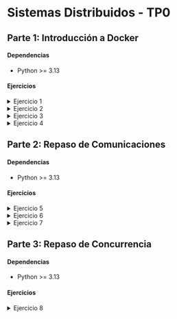 # Sistemas Distribuidos - TP0

## Parte 1: Introducción a Docker

#### Dependencias

- Python >= 3.13

#### Ejercicios

<details>

<summary>Ejercicio 1</summary>

### Ejercicio N°1:

En este ejercicio creo un generador de configuraciones (YAML) para docker compose, donde se define:

- Un servicio de servidor
- N servicios de clientes (configurables)
- Una red compartida por todos los servicios

#### Dependencias

- PyYAML

#### Instalación

Instalar PyYAML

```bash
pip install pyyaml
```

Dar permisos para hacer el archivo ejectuable

```bash
chmod +x generar-compose.sh
```

#### Archivos agregados

- **generar-compose.py**: Script Python donde implementé la lógica para generar el archivo YAML
- **generar-compose.sh**: Script Bash solicitado por la consigna (ejecuta el subscript de Python)

#### Uso

```bash
./generar-compose.sh <archivo-salida> <n-clientes>
```

#### Ejemplos

Generar un archivo `docker-compose-dev.yaml` con `5` clientes:

```bash
./generar-compose.sh docker-compose-dev.yaml 5
```

</details>

<details>

<summary>Ejercicio 2</summary>

### Ejercicio N°2

En este ejercicio mapeo los volúmenes del cliente y del servidor para poder modificar sus archivos de configuración sin necesidad de reconstruir las imágenes de Docker.

#### Mapeos de volúmenes:

- **Cliente:**
  ```yaml
  ./client/config.yaml:/config.yaml
  ```
- **Servidor:**
  ```yaml
  ./server/config.ini:/config.ini
  ```

Estos mapeos los implemente en el script `generar-compose.py`, asegurando que todos los YAML generados en el futuro los incluyan automáticamente.

#### Cambios adicionales:

- Eliminé variables de entorno del archivo `generar-compose.yml`, ya que ahora la configuración se realiza a través de los archivos `config.*`.
- Agregué un archivo `.dockerignore` tanto para el cliente como para el servidor. En estos agregué el archivo de configuración para que no se copie en el Dockerfile.

</details>

<details>

<summary>Ejercicio 3</summary>

### Ejercicio N°3

Cree el archivo `validar-echo-server.sh` que permite verificar el correcto funcionamiento del servidor.
Esto se hace mediante el comando `nc (netcat)`.

#### Respuestas según validación:

- **Exitosa:**
  ```
  action: test_echo_server | result: success
  ```
- **Error:**
  ```
  action: test_echo_server | result: fail
  ```

#### Cambios adicionales:

- Hice cambios en la validación de cantidad de clientes posibles en la generación del docker compose, ya que no se permitian 0 clientes previamente.

#### Uso

```bash
./validar-echo-server.sh
```

</details>

<details>

<summary>Ejercicio 4</summary>

### Ejercicio N°4

Agregué el manejo de la señal `SIGTERM` en el cliente como también en el servidor, haciendo que la aplicación termine de forma graceful.

#### Implementaciones

##### Servidor

Agregué el handler de la señal a la clase del servidor, donde al recibirla, este ejecuta el método `__handle_sigterm_signal` y libera los sockets.

```python
signal.signal(signal.SIGTERM, self.__handle_sigterm_signal)
```

##### Cliente

Agregué el handler de la señal al main file, donde se crea un channel que recibe señales.

```go
signalChannel := make(chan os.Signal, 1)
```

Este channel se utiliza para enviar señales `SIGTERM`

```go
signal.Notify(signalChannel, syscall.SIGTERM)
```

Se crea una goroutine para recibir las señales y cerrar las conexiones del cliente

```go
go func() {
  <-signalChannel
  log.Infof("action: sigterm_received | result: success | client_id: %v", clientConfig.ID)
  client.CloseConnection()
  os.Exit(0)
}()
```

</details>

## Parte 2: Repaso de Comunicaciones

#### Dependencias

- Python >= 3.13

#### Ejercicios

<details>

<summary>Ejercicio 5</summary>

### Ejercicio N°5:

En este ejercicio implemente la comunicacion cliente-servidor, en la cual el cliente le envia al servidor los datos necesarios para realizar una apuesta, y el servidor lo procesa.

En primer lugar, defini la comunicación con el protocolo.

- Los datos para realizar una apuesta son: `NOMBRE`, `APELLIDO`, `DOCUMENTO`, `NACIMIENTO` y `NUMERO`.
- Estos datos se obtienen por medio de variables de entorno.

Para esto, se agregaron los valores DEFAULT de la consigna en el script que genera el docker compose:

```python
"environment": [f"CLI_ID={client_n}", "NOMBRE=Santiago Lionel","APELLIDO=Lorca","DOCUMENTO=30904465","NACIMIENTO=1999-03-17","NUMERO=7574"],
```

Los datos se envian del cliente hacia el servidor en el siguiente formato:

```bash
AGENCY=%s,FIRST_NAME=%s,LAST_NAME=%s,DOCUMENT=%s,BIRTHDATE=%s,NUMBER=%s\n
```

Una vez recibido del lado del servidor, la apuesta se guarda, y se responde con un mensaje:

```bash
RESULT=%s,MESSAGE=%s\n
```

Estos mensajes se reciben y se envian mediante sockets, teniendo en cuenta los short writes y short reads.

Para implementar esta logica, el `servidor` tiene una clase `Protocol` que maneja y encampsula esto:

```python
class Protocol
  def send_message(sock, data: bytes)
  def receive_message(sock)
```

```python
class ProtocolMessage
  def bytes_to_str(data: bytes)
  def str_to_bytes(data: str)
  def serialize_response(success: bool, message: str)
  def deserialize_bet(data: bytes)
```

Del lado del `cliente`, lo mismo, manejado con structs y funciones:

```go
type Protocol struct { // size=16 (0x10)
    conn net.Conn
}
func (p *Protocol) ReceiveMessage() (string, error)
func (p *Protocol) SendMessage(data []byte) error
```

```go
type BetMessage struct { // size=96 (0x60)
    Agency    string
    FirstName string
    LastName  string
    Document  string
    Birthdate string
    Number    string
}
func (m *BetMessage) Serialize() []byte
```

#### Ejemplo de uso:

Generar docker compose con un servidor y un cliente (con variables de entorno)

```bash
./generar-compose.sh docker-compose-dev.yaml 1
```

Levantar los servicios con Makefile

```bash
make docker-compose-up
```

En los logs se podran observar acciones del estilo:

- `action: apuesta_enviada`

  Generado cuando el cliente recibe la confirmación del servidor al enviar una apuesta

- `action: apuesta_almacenada`

  Generado cuando el servidor almacena la apuesta

</details>

<details>

<summary>Ejercicio 6</summary>

### Ejercicio N°6:

En este ejercicio implemente la comunicacion cliente-servidor, en la cual el cliente le envia al servidor los datos necesarios para realizar una apuesta o varias apuestas utilizando batches de estas.

En primer lugar, defini la comunicación con el protocolo (reutilizando lo generado para el ej5).

- Los datos para realizar una apuesta son: `NOMBRE`, `APELLIDO`, `DOCUMENTO`, `NACIMIENTO` y `NUMERO`.
- Estos datos se obtienen por medio de los registros de los archivos CSV.

#### Archivo de apuestas:

Para esto, se deben leer los datos del CSV asignado para el cliente, donde cada registro tiene una estructura:

```python
"Santiago Lionel,Lorca,30904465,1999-03-17,7574"
```

Este debe ser agregado en la carpeta `.data`, donde gracias a la generación de docker compose, se montara automaticamente.

```python
f"./.data/agency-{client_n}.csv:/data/agency.csv",
```

#### Comunicación:

Los datos se envian del cliente hacia el servidor en el siguiente formato:

```bash
BETS=%d;AGENCY=%s,FIRST_NAME=%s,LAST_NAME=%s,DOCUMENT=%s,BIRTHDATE=%s,NUMBER=%s;...
```

Una vez recibido del lado del servidor, la apuesta se guarda, y se responde con un mensaje:

```bash
RESULT=%s,MESSAGE=%s\n
```

Estos mensajes se reciben y se envian mediante sockets, teniendo en cuenta los short writes y short reads.

#### Codigo:

Para implementar esta logica, el `servidor` tiene una clase `Protocol` que maneja y encapsula esto:

```python
class Server
  def __process_bet_batch(self, bets: list[Bet])
```

- `__process_bet_batch`: Valida cantidades y guarda en caso exitoso

```python
class ProtocolMessage
  def deserialize_bets_batch(data: bytes)
```

- `deserialize_bets_batch`: Deserializa el batch, separandolo y utilizando el método `deserialize_bet` para cada una de ellas.

Del lado del `cliente`, lo mismo, manejado con structs y funciones:

```go
type BatchBetMessage struct { // size=24 (0x18)
    Bets []*BetMessage
}
func (m *BatchBetMessage) AddBet(bet *BetMessage)
func (m *BatchBetMessage) Serialize() []byte
```

- `AddBet`: Agrega una apuesta al listado de apuestas del batch.
- `Serialize`: Serializa el batch a bytes para el envio.

#### Variables de entorno

Se agrega `batch.maxAmount` y se eliminan `NOMBRE`, `APELLIDO`, `DOCUMENTO`, `NACIMIENTO` y `NUMERO`

Si maxAmount supera los 8kb, se setea como maximo, MAX_BETS_PER_BATCH = 80

#### Ejemplo de uso:

Agregar los archivos con apuestas para cada servidor. Donde `N` es el `ID` del cliente.

El formato de cada registro debe ser de la siguiente manera: `NOMBRE,APELLIDO,DOCUMENTO,NACIMIENTO,NUMERO`

```bash
.data/agency-{N}.csv
```

Generar docker compose con un servidor y N clientes

```bash
./generar-compose.sh docker-compose-dev.yaml N
```

Levantar los servicios con Makefile

```bash
make docker-compose-up
```

En los logs se podran observar acciones del estilo:

- `action: apuesta_recibida | result: success | cantidad: ${CANTIDAD_DE_APUESTAS}`

  Generado cuando en el servidor todas las apuestas del batch fueron procesadas correctamente

- `action: apuesta_recibida | result: fail | cantidad: ${CANTIDAD_DE_APUESTAS}`

  Generado cuando en el servidor se detecta un error con alguna de las apuestas

</details>

<details>

<summary>Ejercicio 7</summary>

### Ejercicio N°7:

En este ejercicio modifique los clientes para que notifiquen al servidor al finalizar con el envío de todas las apuestas (Esto sirve para que el servidor sepa cuando realizar el sorteo), y además puedan consultar sobre los ganadores del sorteo.

#### Variables de entorno

Se agrega `CLI_QTY` tanto al servidor como a los clientes. Esta variable contiene la cantidad de clientes generados con el script que genera el docker compose. Se utiliza para hacer validaciones del sorteo.

#### Comunicación:

Los mensajes que se envian del cliente hacia el servidor contienen uno de los siguientes formatos:

Envio de batch de apuestas

```bash
BETS=%d;AGENCY=%s,FIRST_NAME=%s,LAST_NAME=%s,DOCUMENT=%s,BIRTHDATE=%s,NUMBER=%s;...
```

Finalización de envio de apuestas

```bash
END,AGENCY=%s
```

Consulta de ganadores

```bash
WINNERS,AGENCY=%s
```

Una vez recibido del lado del servidor, se responde con un mensaje:

```bash
RESULT=%s,MESSAGE=%s
```

Estos mensajes se reciben y se envian mediante sockets, teniendo en cuenta los short writes y short reads.

#### Codigo:

Para implementar esta logica, se agrega en el `servidor`:

```python
class Server
  self._clients_qty = int(cli_qty)
  self._finished_clients = set()
  self._lottery_ran = False
  self._winners = {}

  def __handle_no_more_bets_msg(self, msg)
  def __handle_get_winner_msg(self, msg)
  def __run_lottery(self)
```

- `self._clients_qty`: Cantidad de clientes obtenida por variable de entorno. Utilizada para validar si se puede realizar la loteria.
- `self._finished_clients`: Set de clientes que terminaron de enviar sus apuestas.
- `self._lottery_ran`: Bool que indica si ya se ejecuto la loteria o no.
- `self._winners`: Dict para guardar los ganadores según cliente.

- `__handle_no_more_bets_msg`: Maneja el mensaje de que ya envio todas las apuestas de un cliente.
- `__handle_get_winner_msg`: Maneja el mensaje de consulta de ganadores de un cliente.
- `__run_lottery`: Ejecuta la loteria para obtener los ganadores.

```python
class ProtocolMessage
  def is_no_more_bets(data: bytes)
  def is_get_winner(data: bytes)
  def parse_no_more_bets(data: bytes)
  def parse_get_winner(data: bytes)
```

- `is_no_more_bets`: Valida si el mensaje es de fin de envio de apuestas.
- `is_get_winner`: Valida si el mensaje es de consulta de ganadores.
- `parse_no_more_bets`: Parsea el mensaje de fin de envio de apuestas.
- `parse_get_winner`: Parsea el mensaje de fin de consulta de ganadores.

Del lado del `cliente`, lo mismo, manejado con structs y funciones:

```go
type Client struct { // size=80 (0x50)
    config   ClientConfig
    conn     net.Conn
    protocol *Protocol
}

func (c *Client) GetWinners() (bool, error)
func (c *Client) GetWinnersLoop() error
func (c *Client) NotifyNoMoreBets() error
```

- `GetWinners`: Envia mensaje al servidor para obtener los ganadores.
- `GetWinnersLoop`: Loop, el cual ejecuta `GetWinnners` internamente tantas veces hasta que se envien los ganadores.
- `NotifyNoMoreBets`: Envia mensaje al servidor para notificar que no tiene más apuestas pendientes de envio.

```go
type NoMoreBetsMessage struct { // size=16 (0x10)
    AgencyID string
}
func (m *NoMoreBetsMessage) Serialize() []byte
```

- `Serialize`: Serializa el id de la agencia que termino de enviar apuestas.

```go
type GetWinnerMessage struct { // size=16 (0x10)
    AgencyID string
}
func (m *GetWinnerMessage) Serialize() []byte
```

- `Serialize`: Serializa el id de la agencia que consulta por los ganadores.

#### Ejemplo de uso:

Agregar los archivos con apuestas para cada servidor. Donde `N` es el `ID` del cliente.

El formato de cada registro debe ser de la siguiente manera: `NOMBRE,APELLIDO,DOCUMENTO,NACIMIENTO,NUMERO`

```bash
.data/agency-{N}.csv
```

Generar docker compose con un servidor y N clientes

```bash
./generar-compose.sh docker-compose-dev.yaml N
```

Levantar los servicios con Makefile

```bash
make docker-compose-up
```

En los logs se podran observar acciones del estilo:

- `action: consulta_ganadores | result: success | cant_ganadores: ${CANT}`

  Generado cuando el cliente consulta y obtiene los ganadores.

- `action: sorteo | result: success`

  Generado cuando en el servidor ejecuta la loteria.

</details>

## Parte 3: Repaso de Concurrencia

#### Dependencias

- Python >= 3.13

#### Ejercicios

<details>

<summary>Ejercicio 8</summary>

### Ejercicio N°8:

En este ejercicio modifiqué el servidor (multiprocessing), para atender múltiples clientes simultáneamente de forma concurrente.

#### Cambios principales:

##### Multiprocessing para manejo de clientes:

- Cada conexión de cliente es ejecutada en su propio proceso independiente
- De secuencial a paralelo usando `multiprocessing.Process`

##### Variables compartidas:

- Utilicé `Manager` y `Lock` de `multiprocessing` para crear variables compartidas entre procesos:
  ```python
  manager = Manager()
  self._lock = Lock()
  self._finished_clients = manager.dict()
  self._lottery_ran = manager.Value('b', False)
  self._winners = manager.dict()
  ```

##### Sincronización:

- Implementé locks para proteger el acceso a recursos compartidos:
  ```python
  with self._lock:
  ```

##### Acceso a archivos:

- Agregué un lock global para hacer las operaciones de archivo seguras entre procesos:
  ```python
  _file_lock = multiprocessing.Lock()
  ```
- Modifiqué `store_bets` y `load_bets` para utilizar este lock

##### Cambios en manejo de conexiones:

- Eliminé `self._client_socket` ya que ahora cada proceso maneja su propia conexión
- Modifiqué el método `__handle_client_connection` para recibir el socket del cliente como parámetro
- Implementé un pool de procesos:
  ```python
  self._process_pool = multiprocessing.Pool(processes=self._clients_qty)
  ```

##### Cierre ordenado:

- Agregué cierre del pool de procesos en el handle del SIGTERM:
  ```python
  self._process_pool.close()
  self._process_pool.join()
  ```

#### Ejemplo de uso:

Agregar los archivos con apuestas para cada servidor. Donde `N` es el `ID` del cliente.

El formato de cada registro debe ser de la siguiente manera: `NOMBRE,APELLIDO,DOCUMENTO,NACIMIENTO,NUMERO`

```bash
.data/agency-{N}.csv
```

Generar docker compose con un servidor y N clientes

```bash
./generar-compose.sh docker-compose-dev.yaml N
```

Levantar los servicios con Makefile

```bash
make docker-compose-up
```

</details>
